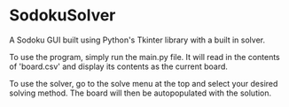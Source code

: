 # SodokuSolver
A Sodoku GUI built using Python's Tkinter library with a built in solver.

To use the program, simply run the main.py file. It will read in the contents of 'board.csv' and display its contents as the current board.

To use the solver, go to the solve menu at the top and select your desired solving method. The board will then be autopopulated with the solution.
